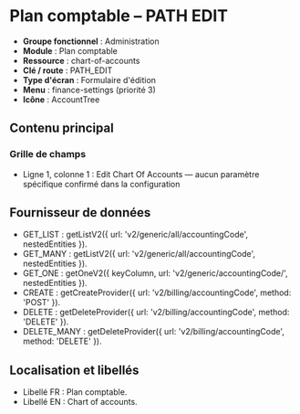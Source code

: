 # Plan comptable – PATH EDIT

- **Groupe fonctionnel** : Administration
- **Module** : Plan comptable
- **Ressource** : chart-of-accounts
- **Clé / route** : PATH_EDIT
- **Type d'écran** : Formulaire d'édition
- **Menu** : finance-settings (priorité 3)
- **Icône** : AccountTree

## Contenu principal
### Grille de champs
- Ligne 1, colonne 1 : Edit Chart Of Accounts — aucun paramètre spécifique confirmé dans la configuration

## Fournisseur de données
- GET_LIST : getListV2({
  url: 'v2/generic/all/accountingCode',
  nestedEntities
}).
- GET_MANY : getListV2({
  url: 'v2/generic/all/accountingCode',
  nestedEntities
}).
- GET_ONE : getOneV2({
  keyColumn,
  url: 'v2/generic/accountingCode/',
  nestedEntities
}).
- CREATE : getCreateProvider({
  url: 'v2/billing/accountingCode',
  method: 'POST'
}).
- DELETE : getDeleteProvider({
  url: 'v2/billing/accountingCode',
  method: 'DELETE'
}).
- DELETE_MANY : getDeleteProvider({
  url: 'v2/billing/accountingCode',
  method: 'DELETE'
}).

## Localisation et libellés
- Libellé FR : Plan comptable.
- Libellé EN : Chart of accounts.